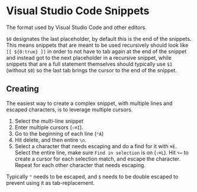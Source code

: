 # Visual Studio Code Snippets

The format used by Visual Studio Code and other editors.

`$0` designates the last placeholder, by default this is the end of the snippets. This means snippets that are meant to be used recursively should look like `[[ ${0:true} ]]` in order to not have to tab again at the end of the snippet and instead got to the next placeholder in a recursive snippet, while snippets that are a full statement themselves should typically use `$1` (without `$0`) so the last tab brings the cursor to the end of the snippet.

## Creating

The easiest way to create a complex snippet, with multiple lines and escaped characters, is to leverage multiple cursors.

1. Select the multi-line snippet
2. Enter multiple cursors (`⇧⌘I`).
3. Go to the beginning of each line (`⌃A`)
4. Hit delete, and then entire `\n`.
5. Select a character that needs escaping and do a find for it with `⌘E`. Select the entire line, make sure `Find in selection` is on (`⇧⌘L`). Hit `⌥↩` to create a cursor for each selection match, and escape the character. Repeat for each other character that needs escaping.

Typically `"` needs to be escaped, and `$` needs to be double escaped to prevent using it as tab-replacement.
